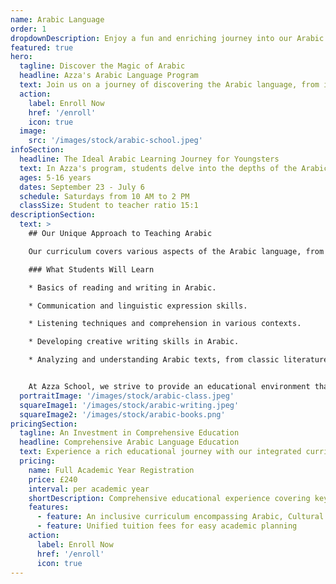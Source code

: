 ```yaml
---
name: Arabic Language
order: 1
dropdownDescription: Enjoy a fun and enriching journey into our Arabic language program.
featured: true
hero:
  tagline: Discover the Magic of Arabic
  headline: Azza's Arabic Language Program
  text: Join us on a journey of discovering the Arabic language, from its beautiful script to diverse expressions, and equip your child with a linguistic skill that enriches their life.
  action:
    label: Enroll Now
    href: '/enroll'
    icon: true
  image:
    src: '/images/stock/arabic-school.jpeg'
infoSection:
  headline: The Ideal Arabic Learning Journey for Youngsters
  text: In Azza's program, students delve into the depths of the Arabic language, covering everything from basics to complex conversations.
  ages: 5-16 years
  dates: September 23 - July 6
  schedule: Saturdays from 10 AM to 2 PM
  classSize: Student to teacher ratio 15:1
descriptionSection:
  text: >
    ## Our Unique Approach to Teaching Arabic

    Our curriculum covers various aspects of the Arabic language, from writing to the art of speech. We aim to develop students' linguistic and expressive skills through interactive lessons that encourage creativity and effective communication.

    ### What Students Will Learn

    * Basics of reading and writing in Arabic.

    * Communication and linguistic expression skills.

    * Listening techniques and comprehension in various contexts.

    * Developing creative writing skills in Arabic.

    * Analyzing and understanding Arabic texts, from classic literature to contemporary writings.


    At Azza School, we strive to provide an educational environment that stimulates exploration and learning, fostering a love and appreciation for the Arabic language in our students.
  portraitImage: '/images/stock/arabic-class.jpeg'
  squareImage1: '/images/stock/arabic-writing.jpeg'
  squareImage2: '/images/stock/arabic-books.png'
pricingSection:
  tagline: An Investment in Comprehensive Education
  headline: Comprehensive Arabic Language Education
  text: Experience a rich educational journey with our integrated curriculum, designed for overall growth and scientific curiosity.
  pricing:
    name: Full Academic Year Registration
    price: £240
    interval: per academic year
    shortDescription: Comprehensive educational experience covering key academic subjects
    features:
      - feature: An inclusive curriculum encompassing Arabic, Cultural Studies, Mathematics, and English
      - feature: Unified tuition fees for easy academic planning
    action:
      label: Enroll Now
      href: '/enroll'
      icon: true
---
```

